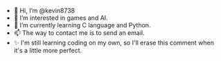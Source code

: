 - 👋 Hi, I’m @kevin8738
- 👀 I’m interested in games and AI.
- 🌱 I’m currently learning C language and Python.
- 📫 The way to contact me is to send an email.
- ✨ I'm still learning coding on my own, so I'll erase this comment when it's a little more perfect.

<!---
kevin8738/kevin8738 is a ✨ special ✨ repository because its `README.md` (this file) appears on your GitHub profile.
You can click the Preview link to take a look at your changes.
--->
